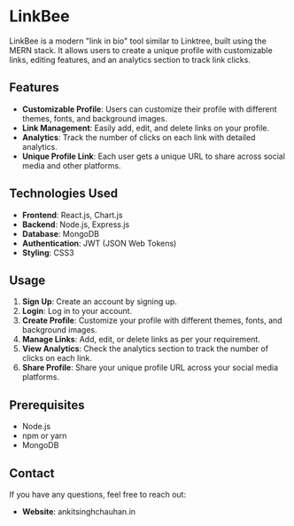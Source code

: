 # LinkBee

LinkBee is a modern "link in bio" tool similar to Linktree, built using the MERN stack. It allows users to create a unique profile with customizable links, editing features, and an analytics section to track link clicks.

## Features

- **Customizable Profile**: Users can customize their profile with different themes, fonts, and background images.
- **Link Management**: Easily add, edit, and delete links on your profile.
- **Analytics**: Track the number of clicks on each link with detailed analytics.
- **Unique Profile Link**: Each user gets a unique URL to share across social media and other platforms.

## Technologies Used

- **Frontend**: React.js, Chart.js
- **Backend**: Node.js, Express.js
- **Database**: MongoDB
- **Authentication**: JWT (JSON Web Tokens)
- **Styling**: CSS3

## Usage

1. **Sign Up**: Create an account by signing up.
2. **Login**: Log in to your account.
3. **Create Profile**: Customize your profile with different themes, fonts, and background images.
4. **Manage Links**: Add, edit, or delete links as per your requirement.
5. **View Analytics**: Check the analytics section to track the number of clicks on each link.
6. **Share Profile**: Share your unique profile URL across your social media platforms.

## Prerequisites

- Node.js
- npm or yarn
- MongoDB


## Contact

If you have any questions, feel free to reach out:

- **Website**: ankitsinghchauhan.in
